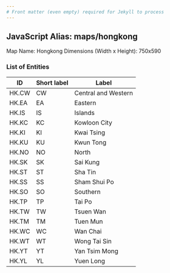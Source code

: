 ```yaml
---
# Front matter (even empty) required for Jekyll to process
---
```


## JavaScript Alias: maps/hongkong

Map Name: Hongkong
Dimensions (Width x Height): 750x590





### List of Entities

ID | Short label | Label
---|---|---|
HK.CW|CW|Central and Western
HK.EA|EA|Eastern
HK.IS|IS|Islands
HK.KC|KC|Kowloon City
HK.KI|KI|Kwai Tsing
HK.KU|KU|Kwun Tong
HK.NO|NO|North
HK.SK|SK|Sai Kung
HK.ST|ST|Sha Tin
HK.SS|SS|Sham Shui Po
HK.SO|SO|Southern
HK.TP|TP|Tai Po
HK.TW|TW|Tsuen Wan
HK.TM|TM|Tuen Mun
HK.WC|WC|Wan Chai
HK.WT|WT|Wong Tai Sin
HK.YT|YT|Yan Tsim Mong
HK.YL|YL|Yuen Long

